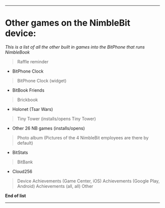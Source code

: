 
***

# Other games on the NimbleBit device:

_This is a list of all the other built in games into the BitPhone that runs NimbleBook_

> Raffle reminder

* BitPhone Clock

> BitPhone Clock (widget)

* BitBook Friends

> Brickbook

* Holonet (Tsar Wars)

> Tiny Tower (installs/opens Tiny Tower)

* Other 26 NB games (installs/opens)

> Photo album (Pictures of the 4 NimbleBit employees are there by default)

* BitStats

> BitBank

* Cloud256

> Device Achievements (Game Center, iOS) Achievements (Google Play, Android) Achievements (all, all) Other

**End of list**

***
